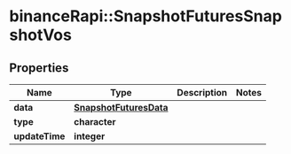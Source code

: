 # binanceRapi::SnapshotFuturesSnapshotVos


## Properties
Name | Type | Description | Notes
------------ | ------------- | ------------- | -------------
**data** | [**SnapshotFuturesData**](snapshotFutures_data.md) |  | 
**type** | **character** |  | 
**updateTime** | **integer** |  | 



